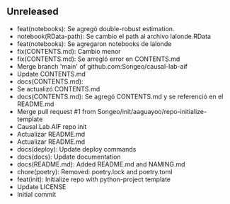 ## Unreleased


- feat(notebooks): Se agregó double-robust estimation.
- notebook(RData-path): Se cambio el path al archivo lalonde.RData
- feat(notebooks): Se agregaron notebooks de lalonde
- fix(CONTENTS.md): Cambio menor
- fix(CONTENTS.md): Se arregló error en CONTENTS.md
- Merge branch 'main' of github.com:Songeo/causal-lab-aif
- Update CONTENTS.md
- docs(CONTENTS.md):
- Se actualizó CONTENTS.md
- docs(CONTENTS.md): Se agregó CONTENTS.md y se referenció en el README.md
- Merge pull request #1 from Songeo/init/aaguayoo/repo-initialize-template
- Causal Lab AIF repo init
- Actualizar README.md
- Actualizar README.md
- docs(deploy): Update deploy commands
- docs(docs): Update documentation
- docs(README.md): Added README.md and NAMING.md
- chore(poetry): Removed: poetry.lock and poetry.toml
- feat(init): Initialize repo with python-project template
- Update LICENSE
- Initial commit
